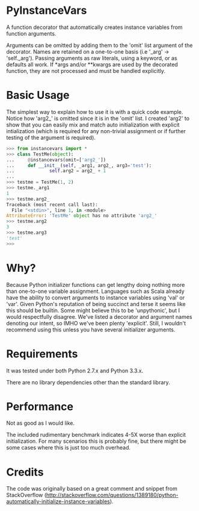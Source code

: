 PyInstanceVars
==============

A function decorator that automatically creates instance variables from function arguments. 

Arguments can be omitted by adding them to the 'omit' list argument of the decorator.
Names are retained on a one-to-one basis (i.e '_arg' -> 'self._arg'). Passing
arguments as raw literals, using a keyword, or as defaults all work. If *args and/or
**kwargs are used by the decorated function, they are not processed and must be handled
explicitly. 

Basic Usage
===========

The simplest way to explain how to use it is with a quick code example. Notice how 'arg2_' is omitted
since it is in the 'omit' list. I created 'arg2' to show that you can easily mix and match auto 
initialization with explicit intialization (which is required for any non-trivial assignment or if
further testing of the argument is required).

```python
>>> from instancevars import *
>>> class TestMe(object):
...     @instancevars(omit=['arg2_'])
...     def __init__(self, _arg1, arg2_, arg3='test'):
...             self.arg2 = arg2_ + 1
...
>>> testme = TestMe(1, 2)
>>> testme._arg1
1
>>> testme.arg2_
Traceback (most recent call last):
  File "<stdin>", line 1, in <module>
AttributeError: 'TestMe' object has no attribute 'arg2_'
>>> testme.arg2
3
>>> testme.arg3
'test'
>>>
```

Why?
====

Because Python initializer functions can get lengthy doing nothing more than one-to-one variable assignment.
Languages such as Scala already have the ability to convert arguments to instance variables using 'val' or 'var'.
Given Python's reputation of being succinct and terse it seems like this should be builtin. Some might believe
this to be 'unpythonic', but I would respectfully disagree. We've listed a decorator and argument names denoting
our intent, so IMHO we've been plenty 'explicit'. Still, I wouldn't recommend using this unless you have several
initializer arguments.

Requirements
============

It was tested under both Python 2.7.x and Python 3.3.x.

There are no library dependencies other than the standard library.

Performance
===========

Not as good as I would like. 

The included rudimentary benchmark indicates 4-5X worse than explicit initialization.
For many scenarios this is probably fine, but there might be some cases where this is just too much overhead.

Credits
=======

The code was originally based on a great comment and snippet from StackOverflow (http://stackoverflow.com/questions/1389180/python-automatically-initialize-instance-variables).
